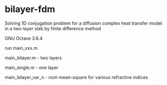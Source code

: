 # bilayer-fdm
Solving 1D conjugation problem for a diffusion complex heat transfer model in a two-layer slab by finite difference method

GNU Octave 3.6.4

run main_xxx.m

main_bilayer.m - two layers

main_single.m - one layer

main_bilayer_var_n - root-mean-square for various refractive indices